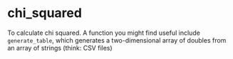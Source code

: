 # chi_squared

To calculate chi squared. A function you might find useful include `generate_table`,
which generates a two-dimensional array of doubles from an array of strings (think: CSV files)